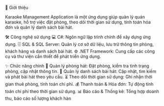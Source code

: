 🎯 Giới thiệu

Karaoke Management Application là một ứng dụng giúp quản lý quán karaoke, hỗ trợ việc đặt phòng, theo dõi thời gian sử dụng, tính toán hóa đơn và quản lý danh sách bài hát.

🛠 Công nghệ sử dụng
💻 C#: Ngôn ngữ lập trình chính để xây dựng ứng dụng.
  🗄 SQL & SQL Server: Quản lý cơ sở dữ liệu, lưu trữ thông tin phòng, khách hàng và danh sách bài hát.
  ⚙ .NET Framework: Cung cấp các công cụ và thư viện cần thiết để phát triển ứng dụng.

✨ Chức năng chính
  📌 Quản lý phòng hát: Đặt phòng, kiểm tra tình trạng phòng, cập nhật thông tin.
  🎵 Quản lý danh sách bài hát: Cập nhật, tìm kiếm và phát bài hát theo yêu cầu.
  ⏳ Theo dõi thời gian sử dụng: Ghi nhận thời gian thuê phòng, tính toán chi phí.
  💰 Thanh toán & Hóa đơn: Tự động tính toán chi phí theo thời gian sử dụng.
  📊 Báo cáo & Thống kê: Tổng hợp doanh thu, báo cáo số lượng khách hàn
